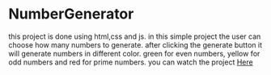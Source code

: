 # NumberGenerator
this project is done using html,css and js.
in this simple project the user can choose how many numbers to generate.
after clicking the generate button it will generate numbers in different color.
green for even numbers,
yellow for odd numbers and
red for prime numbers.
you can watch the project     <a href="https://zekud.github.io/NumberGenerator/" style="font-weight: bold, font-size: 30px">Here</a>
